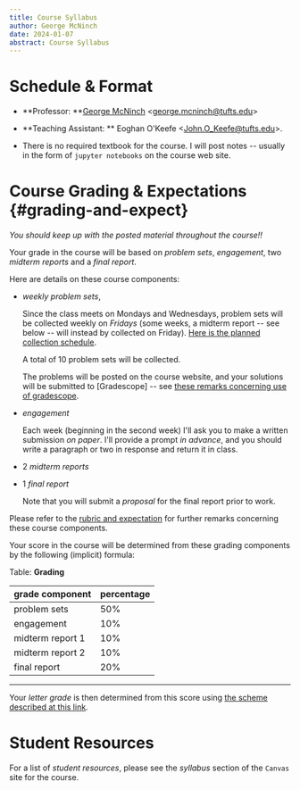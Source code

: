 ```yaml
---
title: Course Syllabus
author: George McNinch
date: 2024-01-07
abstract: Course Syllabus 
---
```



# Schedule & Format

- **Professor: **[George McNinch](http://gmcninch.math.tufts.edu)
  <<george.mcninch@tufts.edu>>

- **Teaching Assistant: ** Eoghan O'Keefe <<John.O_Keefe@tufts.edu>>.

- There is no required textbook for the course. I will post notes --
  usually in the form of `jupyter notebooks` on the course web site.



# Course Grading & Expectations   {#grading-and-expect}


*You should keep up with the posted material throughout the  course!!*


Your grade in the course will be based on  *problem sets*,
*engagement*, two *midterm reports* and a *final report*.

Here are details on these course components:

- *weekly problem sets*, 

  Since the class meets on Mondays and Wednesdays, problem sets will
  be collected weekly on *Fridays* (some weeks, a midterm report --
  see below -- will instead by collected on Friday). [Here is the
  planned collection
  schedule](/course-pages/Math087--Assignments--AY2023-2024spring.html).

  A total of 10 problem sets will be collected.

  The problems will be posted on the course website, and your
  solutions will be submitted to [Gradescope] -- see [these remarks
  concerning use of
  gradescope](/course-posts/resources--gradescope.html).

- *engagement*

  Each week (beginning in the second week) I'll ask you to make a
  written submission *on paper*.  I'll provide a prompt *in advance*,
  and you should write a paragraph or two in response and return it in
  class.

- 2 *midterm reports*

- 1 *final report*

  Note that you will submit a *proposal* for the final report prior to work.

Please refer to the [rubric and
expectation](/course-posts/resources--expectations-and-rubrics.html) for further
remarks concerning these course components.

Your score in the course will be determined from these grading components by the
following (implicit) formula:

Table: **Grading**

| grade component  |   percentage |
| :-----------     | :----------- |
| problem sets     |          50% |
| engagement       |          10% |
| midterm report 1 |          10% |
| midterm report 2 |          10% |
| final report     |          20% |

-------

Your *letter grade* is then determined from this score using [the
scheme described at this
link](https://math.tufts.edu/resources/grading-schemes).

# Student Resources

  For a list of *student resources*, please see the *syllabus* section
  of the `Canvas` site for the course.
